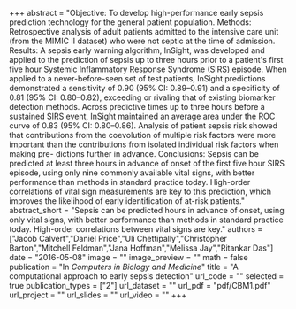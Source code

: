 +++
abstract = "Objective: To develop high-performance early sepsis prediction technology for the general patient population. Methods: Retrospective analysis of adult patients admitted to the intensive care unit (from the MIMIC II dataset) who were not septic at the time of admission. Results: A sepsis early warning algorithm, InSight, was developed and applied to the prediction of sepsis up to three hours prior to a patient's first five hour Systemic Inflammatory Response Syndrome (SIRS) episode. When applied to a never-before-seen set of test patients, InSight predictions demonstrated a sensitivity of 0.90 (95% CI: 0.89–0.91) and a specificity of 0.81 (95% CI: 0.80–0.82), exceeding or rivaling that of existing biomarker detection methods. Across predictive times up to three hours before a sustained SIRS event, InSight maintained an average area under the ROC curve of 0.83 (95% CI: 0.80–0.86). Analysis of patient sepsis risk showed that contributions from the coevolution of multiple risk factors were more important than the contributions from isolated individual risk factors when making pre- dictions further in advance. Conclusions: Sepsis can be predicted at least three hours in advance of onset of the first five hour SIRS episode, using only nine commonly available vital signs, with better performance than methods in standard practice today. High-order correlations of vital sign measurements are key to this prediction, which improves the likelihood of early identification of at-risk patients."
abstract_short = "Sepsis can be predicted hours in advance of onset, using only vital signs, with better performance than methods in standard practice today. High-order correlations between vital signs are key."
authors = ["Jacob Calvert","Daniel Price","Uli Chettipally","Christopher Barton","Mitchell Feldman","Jana Hoffman","Melissa Jay","Ritankar Das"]
date = "2016-05-08"
image = ""
image_preview = ""
math = false
publication = "In *Computers in Biology and Medicine*"
title = "A computational approach to early sepsis detection"
url_code = ""
selected = true
publication_types = ["2"]
url_dataset = ""
url_pdf = "pdf/CBM1.pdf"
url_project = ""
url_slides = ""
url_video = ""
+++


